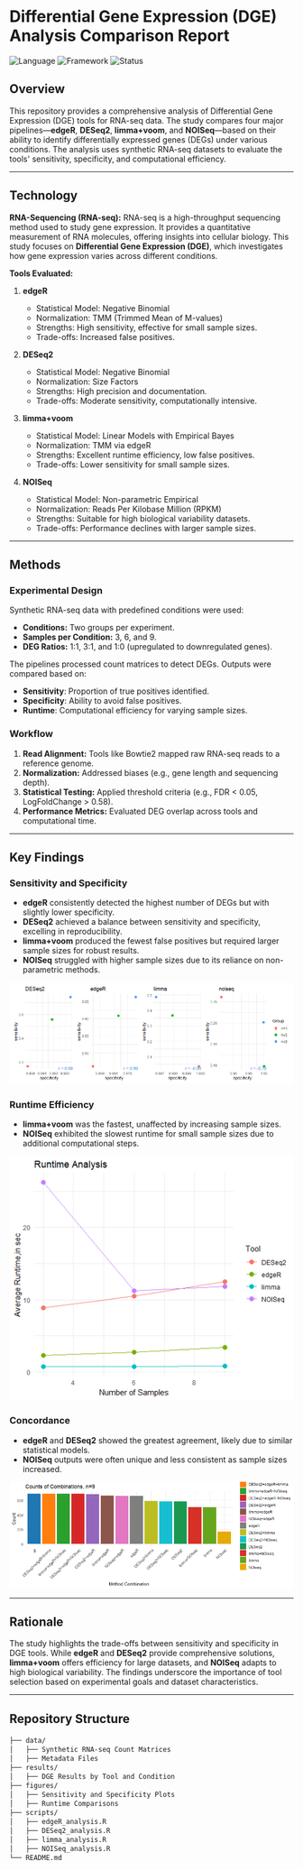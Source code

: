 # Differential Gene Expression (DGE) Analysis Comparison Report

![Language](https://img.shields.io/badge/language-R%2FPython-blue)
![Framework](https://img.shields.io/badge/framework-Bioconductor%2FedgeR%2C%20DESeq2%2C%20NOISeq%2C%20Limma%2Bvoom-orange)
![Status](https://img.shields.io/badge/status-Completed-success)

## Overview

This repository provides a comprehensive analysis of Differential Gene Expression (DGE) tools for RNA-seq data. The study compares four major pipelines—**edgeR**, **DESeq2**, **limma+voom**, and **NOISeq**—based on their ability to identify differentially expressed genes (DEGs) under various conditions. The analysis uses synthetic RNA-seq datasets to evaluate the tools' sensitivity, specificity, and computational efficiency.

---

## Technology


**RNA-Sequencing (RNA-seq):**
RNA-seq is a high-throughput sequencing method used to study gene expression. It provides a quantitative measurement of RNA molecules, offering insights into cellular biology. This study focuses on **Differential Gene Expression (DGE)**, which investigates how gene expression varies across different conditions.

**Tools Evaluated:**
1. **edgeR**  
   - Statistical Model: Negative Binomial  
   - Normalization: TMM (Trimmed Mean of M-values)  
   - Strengths: High sensitivity, effective for small sample sizes.  
   - Trade-offs: Increased false positives.  
   
2. **DESeq2**  
   - Statistical Model: Negative Binomial  
   - Normalization: Size Factors  
   - Strengths: High precision and documentation.  
   - Trade-offs: Moderate sensitivity, computationally intensive.  

3. **limma+voom**  
   - Statistical Model: Linear Models with Empirical Bayes  
   - Normalization: TMM via edgeR  
   - Strengths: Excellent runtime efficiency, low false positives.  
   - Trade-offs: Lower sensitivity for small sample sizes.  

4. **NOISeq**  
   - Statistical Model: Non-parametric Empirical  
   - Normalization: Reads Per Kilobase Million (RPKM)  
   - Strengths: Suitable for high biological variability datasets.  
   - Trade-offs: Performance declines with larger sample sizes.

---

## Methods

### Experimental Design

Synthetic RNA-seq data with predefined conditions were used:
- **Conditions:** Two groups per experiment.  
- **Samples per Condition:** 3, 6, and 9.  
- **DEG Ratios:** 1:1, 3:1, and 1:0 (upregulated to downregulated genes).  

The pipelines processed count matrices to detect DEGs. Outputs were compared based on:
- **Sensitivity**: Proportion of true positives identified.  
- **Specificity**: Ability to avoid false positives.  
- **Runtime**: Computational efficiency for varying sample sizes.

### Workflow
1. **Read Alignment:** Tools like Bowtie2 mapped raw RNA-seq reads to a reference genome.  
2. **Normalization:** Addressed biases (e.g., gene length and sequencing depth).  
3. **Statistical Testing:** Applied threshold criteria (e.g., FDR < 0.05, LogFoldChange > 0.58).  
4. **Performance Metrics:** Evaluated DEG overlap across tools and computational time.

---

## Key Findings

### Sensitivity and Specificity
- **edgeR** consistently detected the highest number of DEGs but with slightly lower specificity.
- **DESeq2** achieved a balance between sensitivity and specificity, excelling in reproducibility.
- **limma+voom** produced the fewest false positives but required larger sample sizes for robust results.
- **NOISeq** struggled with higher sample sizes due to its reliance on non-parametric methods.

<p>
  <img src="figures/sens_vs_spec_4_models.png">
</p>

### Runtime Efficiency
- **limma+voom** was the fastest, unaffected by increasing sample sizes.
- **NOISeq** exhibited the slowest runtime for small sample sizes due to additional computational steps.

<p>
  <img src="figures/runtime Analysis.png">
</p>

### Concordance
- **edgeR** and **DESeq2** showed the greatest agreement, likely due to similar statistical models.
- **NOISeq** outputs were often unique and less consistent as sample sizes increased.

<p>
  <img src="figures/9_samples_concordance.png">
</p>

---

## Rationale

The study highlights the trade-offs between sensitivity and specificity in DGE tools. While **edgeR** and **DESeq2** provide comprehensive solutions, **limma+voom** offers efficiency for large datasets, and **NOISeq** adapts to high biological variability. The findings underscore the importance of tool selection based on experimental goals and dataset characteristics.

---

## Repository Structure

```plaintext
├── data/
│   ├── Synthetic RNA-seq Count Matrices
│   ├── Metadata Files
├── results/
│   ├── DGE Results by Tool and Condition
├── figures/
│   ├── Sensitivity and Specificity Plots
│   ├── Runtime Comparisons
├── scripts/
│   ├── edgeR_analysis.R
│   ├── DESeq2_analysis.R
│   ├── limma_analysis.R
│   ├── NOISeq_analysis.R
└── README.md
